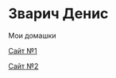 # Зварич Денис

Мои домашки

[Сайт №1](https://zvaruch.github.io/Site "Мой первый сайт!")

[Сайт №2](https://zvaruch.github.io/Site2 "Мой первый сайт!")
